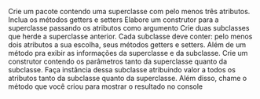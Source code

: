 Crie um pacote 
contendo uma superclasse com pelo menos três atributos. Inclua os métodos getters e setters
Elabore um construtor para a superclasse passando os atributos como argumento
Crie duas subclasses que herde a superclasse anterior. 
Cada subclasse deve conter: pelo menos dois atributos a sua escolha, seus métodos getters e setters. Além de um método pra exibir as informações da superclasse e da subclasse. Crie um construtor contendo os parâmetros tanto da superclasse quanto da subclasse.
Faça instância dessa subclasse atribuindo valor a todos os atributos tanto da subclasse quanto da superclasse. 
Além disso, chame o método que você criou para mostrar o resultado no console